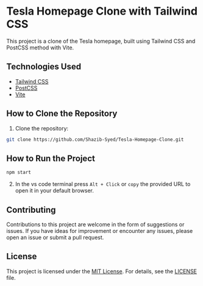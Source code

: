 # Tesla Homepage Clone with Tailwind CSS

This project is a clone of the Tesla homepage, built using Tailwind CSS and PostCSS method with Vite.

## Technologies Used

- [Tailwind CSS](https://tailwindcss.com/)
- [PostCSS](https://postcss.org/)
- [Vite](https://vitejs.dev/)

## How to Clone the Repository


1. Clone the repository:
   
```bash
git clone https://github.com/Shazib-Syed/Tesla-Homepage-Clone.git
```
## How to Run the Project
```bash
npm start
```

2. In the vs code terminal press `Alt + Click` or `copy` the provided URL to open it in your default browser.

## Contributing

Contributions to this project are welcome in the form of suggestions or issues. If you have ideas for improvement or encounter any issues, please open an issue or submit a pull request.

## License

This project is licensed under the [MIT License](LICENSE). For details, see the [LICENSE](LICENSE) file.
